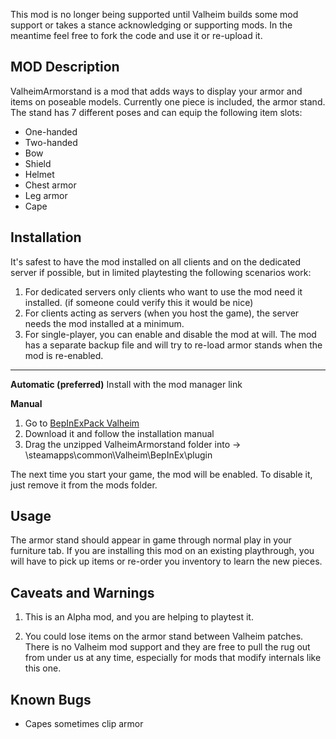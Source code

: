 
This mod is no longer being supported until Valheim builds some mod support or takes a stance acknowledging or supporting mods. In the meantime feel free to fork the code and use it or re-upload it.

## MOD Description

ValheimArmorstand is a mod that adds ways to display your armor and items on poseable models. Currently one piece is included, the armor stand. The stand has 7 different poses and can equip the following item slots:

* One-handed
* Two-handed
* Bow
* Shield
* Helmet
* Chest armor
* Leg armor
* Cape

## Installation

It's safest to have the mod installed on all clients and on the dedicated server if possible, but in limited playtesting the following scenarios work:

1) For dedicated servers only clients who want to use the mod need it installed. (if someone could verify this it would be nice)
2) For clients acting as servers (when you host the game), the server needs the mod installed at a minimum.
3) For single-player, you can enable and disable the mod at will. The mod has a separate backup file and will try to re-load armor stands when the mod is re-enabled.

---

**Automatic (preferred)**
Install with the mod manager link

**Manual**

1) Go to [BepInExPack Valheim](https://valheim.thunderstore.io/package/denikson/BepInExPack_Valheim/)
2) Download it and follow the installation manual
3) Drag the unzipped ValheimArmorstand folder into -> <Steam Location>\steamapps\common\Valheim\BepInEx\plugin  

The next time you start your game, the mod will be enabled. To disable it, just remove it from the mods folder.

## Usage

The armor stand should appear in game through normal play in your furniture tab. If you are installing this mod on an existing playthrough, you will have to pick up items or re-order you inventory to learn the new pieces.

## Caveats and Warnings

1) This is an Alpha mod, and you are helping to playtest it.

2) You could lose items on the armor stand between Valheim patches. There is no Valheim mod support and they are free to pull the rug out from under us at any time, especially for mods that modify internals like this one.

## Known Bugs

* Capes sometimes clip armor
 


